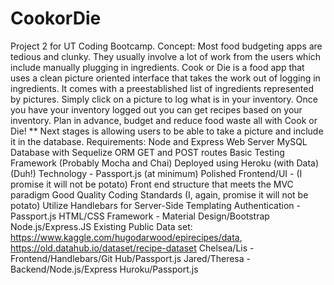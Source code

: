 # CookorDie
Project 2 for UT Coding Bootcamp.
Concept: 
Most food budgeting apps are tedious and clunky. They usually involve a lot of work from the users which include manually plugging in ingredients. Cook or Die is a food app that uses a clean picture oriented interface that takes the work out of logging in ingredients. It comes with a preestablished list of ingredients represented by pictures. Simply click on a picture to log what is in your inventory. 
Once you have your inventory logged out you can get recipes based on your inventory.
Plan in advance, budget and reduce food waste all with Cook or Die! 
** Next stages is allowing users to be able to take a picture and include it in the database. 
Requirements: 
Node and Express Web Server
MySQL Database with Sequelize ORM 
GET and POST routes
Basic Testing Framework (Probably Mocha and Chai)
Deployed using Heroku (with Data) (Duh!)
Technology - Passport.js (at minimum)
Polished Frontend/UI - (I promise it will not be potato)
Front end structure that meets the MVC paradigm
Good Quality Coding Standards (I, again, promise it will not be potato)
Utilize Handlebars for Server-Side Templating
Authentication - Passport.js
HTML/CSS Framework - Material Design/Bootstrap
Node.js/Express.JS
Existing Public Data set: https://www.kaggle.com/hugodarwood/epirecipes/data, https://old.datahub.io/dataset/recipe-dataset
Chelsea/Lis - Frontend/Handlebars/Git Hub/Passport.js
Jared/Theresa - Backend/Node.js/Express Huroku/Passport.js